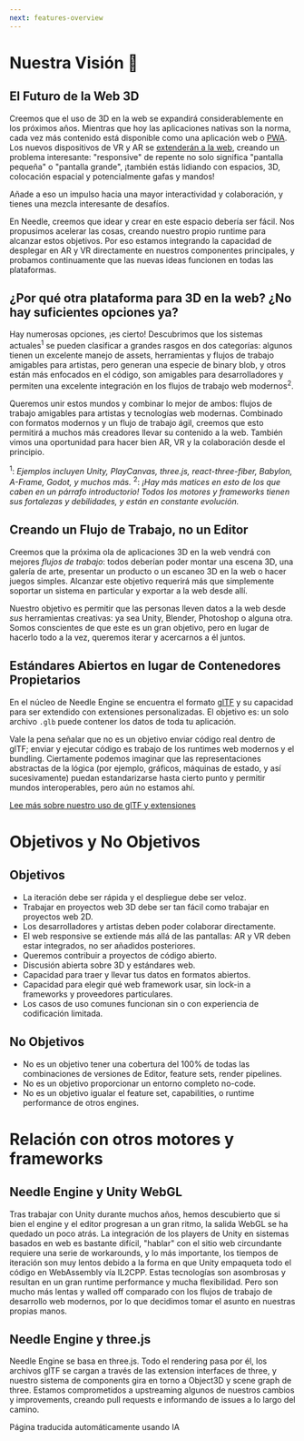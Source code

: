 ```yaml
---
next: features-overview
---
```


# Nuestra Visión 🔮

## El Futuro de la Web 3D

Creemos que el uso de 3D en la web se expandirá considerablemente en los próximos años. Mientras que hoy las aplicaciones nativas son la norma, cada vez más contenido está disponible como una aplicación web o [PWA](https://web.dev/progressive-web-apps/). Los nuevos dispositivos de VR y AR se [extenderán a la web](https://immersive-web.github.io/webxr-samples/), creando un problema interesante: "responsive" de repente no solo significa "pantalla pequeña" o "pantalla grande", ¡también estás lidiando con espacios, 3D, colocación espacial y potencialmente gafas y mandos!

Añade a eso un impulso hacia una mayor interactividad y colaboración, y tienes una mezcla interesante de desafíos.

En Needle, creemos que idear y crear en este espacio debería ser fácil. Nos propusimos acelerar las cosas, creando nuestro propio runtime para alcanzar estos objetivos. Por eso estamos integrando la capacidad de desplegar en AR y VR directamente en nuestros componentes principales, y probamos continuamente que las nuevas ideas funcionen en todas las plataformas.

## ¿Por qué otra plataforma para 3D en la web? ¿No hay suficientes opciones ya?

Hay numerosas opciones, ¡es cierto! Descubrimos que los sistemas actuales<sup>1</sup> se pueden clasificar a grandes rasgos en dos categorías: algunos tienen un excelente manejo de assets, herramientas y flujos de trabajo amigables para artistas, pero generan una especie de binary blob, y otros están más enfocados en el código, son amigables para desarrolladores y permiten una excelente integración en los flujos de trabajo web modernos<sup>2</sup>.

Queremos unir estos mundos y combinar lo mejor de ambos: flujos de trabajo amigables para artistas y tecnologías web modernas. Combinado con formatos modernos y un flujo de trabajo ágil, creemos que esto permitirá a muchos más creadores llevar su contenido a la web. También vimos una oportunidad para hacer bien AR, VR y la colaboración desde el principio.

<sup>1</sup>: _Ejemplos incluyen Unity, PlayCanvas, three.js, react-three-fiber, Babylon, A-Frame, Godot, y muchos más._
<sup>2</sup>: _¡Hay más matices en esto de los que caben en un párrafo introductorio! Todos los motores y frameworks tienen sus fortalezas y debilidades, y están en constante evolución._

## Creando un Flujo de Trabajo, no un Editor

Creemos que la próxima ola de aplicaciones 3D en la web vendrá con mejores _flujos de trabajo_: todos deberían poder montar una escena 3D, una galería de arte, presentar un producto o un escaneo 3D en la web o hacer juegos simples. Alcanzar este objetivo requerirá más que simplemente soportar un sistema en particular y exportar a la web desde allí.

Nuestro objetivo es permitir que las personas lleven datos a la web desde _sus_ herramientas creativas: ya sea Unity, Blender, Photoshop o alguna otra. Somos conscientes de que este es un gran objetivo, pero en lugar de hacerlo todo a la vez, queremos iterar y acercarnos a él juntos.

## Estándares Abiertos en lugar de Contenedores Propietarios

En el núcleo de Needle Engine se encuentra el formato [glTF](https://registry.khronos.org/glTF/specs/2.0/glTF-2.0.html) y su capacidad para ser extendido con extensiones personalizadas. El objetivo es: un solo archivo `.glb` puede contener los datos de toda tu aplicación.

Vale la pena señalar que no es un objetivo enviar código real dentro de glTF; enviar y ejecutar código es trabajo de los runtimes web modernos y el bundling. Ciertamente podemos imaginar que las representaciones abstractas de la lógica (por ejemplo, gráficos, máquinas de estado, y así sucesivamente) puedan estandarizarse hasta cierto punto y permitir mundos interoperables, pero aún no estamos ahí.

[Lee más sobre nuestro uso de glTF y extensiones](./technical-overview.md)

# Objetivos y No Objetivos

## Objetivos
- La iteración debe ser rápida y el despliegue debe ser veloz.
- Trabajar en proyectos web 3D debe ser tan fácil como trabajar en proyectos web 2D.
- Los desarrolladores y artistas deben poder colaborar directamente.
- El web responsive se extiende más allá de las pantallas: AR y VR deben estar integrados, no ser añadidos posteriores.
- Queremos contribuir a proyectos de código abierto.
- Discusión abierta sobre 3D y estándares web.
- Capacidad para traer y llevar tus datos en formatos abiertos.
- Capacidad para elegir qué web framework usar, sin lock-in a frameworks y proveedores particulares.
- Los casos de uso comunes funcionan sin o con experiencia de codificación limitada.

## No Objetivos
- No es un objetivo tener una cobertura del 100% de todas las combinaciones de versiones de Editor, feature sets, render pipelines.
- No es un objetivo proporcionar un entorno completo no-code.
- No es un objetivo igualar el feature set, capabilities, o runtime performance de otros engines.

# Relación con otros motores y frameworks

## Needle Engine y Unity WebGL

Tras trabajar con Unity durante muchos años, hemos descubierto que si bien el engine y el editor progresan a un gran ritmo, la salida WebGL se ha quedado un poco atrás. La integración de los players de Unity en sistemas basados en web es bastante difícil, "hablar" con el sitio web circundante requiere una serie de workarounds, y lo más importante, los tiempos de iteración son muy lentos debido a la forma en que Unity empaqueta todo el código en WebAssembly vía IL2CPP. Estas tecnologías son asombrosas y resultan en un gran runtime performance y mucha flexibilidad. Pero son mucho más lentas y walled off comparado con los flujos de trabajo de desarrollo web modernos, por lo que decidimos tomar el asunto en nuestras propias manos.

## Needle Engine y three.js

Needle Engine se basa en three.js. Todo el rendering pasa por él, los archivos glTF se cargan a través de las extension interfaces de three, y nuestro sistema de components gira en torno a Object3D y scene graph de three. Estamos comprometidos a upstreaming algunos de nuestros cambios y improvements, creando pull requests e informando de issues a lo largo del camino.


Página traducida automáticamente usando IA